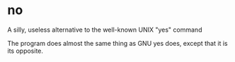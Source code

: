 # no
A silly, useless alternative to the well-known UNIX "yes" command

The program does almost the same thing as GNU yes does, except that it is its opposite.
